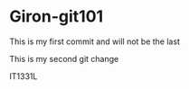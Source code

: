 # Giron-git101

This is my first commit and will not be the last

This is my second git change

IT1331L
